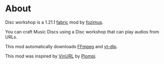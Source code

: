# About

Disc workshop is a 1.21.1 [fabric](https://fabricmc.net/) mod by [fozimus](https://github.com/Fozimus/).

You can craft Music Discs using a Disc workshop that can play audios from URLs.

This mod automatically downloads [FFmpeg](https://www.ffmpeg.org/) and [yt-dlp](https://github.com/yt-dlp/yt-dlp).

This mod was inspired by [VinURL](https://github.com/Plompi/VinURL) by [Plompi](https://github.com/Plompi).
